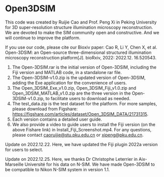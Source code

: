 # Open3DSIM
This code was created by Ruijie Cao and Prof. Peng Xi in Peking University for 3D super-resolution structure illumination microscopy reconstruction. We are devoted to make the SIM community open and constructive. And we will continue to improve the platform.

If you use our code, please cite our Bioxiv paper: Cao R, Li Y, Chen X, et al. Open-3DSIM: an Open-source three-dimensional structured illumination microscopy reconstruction platform[J]. bioRxiv, 2022: 2022.12. 16.520543.

1. The Open-3DSIM.rar is the initial version of Open-3DSIM, including the Fiji version and MATLAB code, in a standalone rar file.
2. The Open-3DSIM-v1.0.zip is the updated version of Open-3DSIM, adding the Exe application for the convenience of users.
3. The Open_3DSIM_Exe_v1.0.zip, Open_3DSIM_Fiji_v1.0.zip and Open_3DSIM_MATLAB_v1.0.zip are the three version in the Open-3DSIM-v1.0.zip, to facilitate users to download as needed.
4. The test_data.zip is the test dataset for the platform. For more samples, please download from Figshare: https://figshare.com/articles/dataset/Open_3DSIM_DATA/21731315.
5. Each version contains a detailed user guide.
6. We also provide a video to guide users to install the Fiji version (on the above Fishare link) in Install_Fiji_Screenshot.mp4. For any questions, please contact caoruijie@stu.pku.edu.cn or xipeng@pku.edu.cn.

Update on 2022.12.22. Here, we have updated the Fiji plugin 2022a version for users to select.

Update on 2022.12.25. Here, we thanks Dr Christophe Leterrier in Aix-Marseille Université for his data on N-SIM. We have made Open-3DSIM to be compatible to Nikon N-SIM system in version 1.1.
